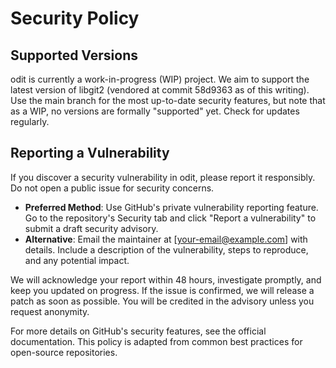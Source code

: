 # Security Policy

## Supported Versions

odit is currently a work-in-progress (WIP) project. We aim to support the latest version of libgit2 (vendored at commit 58d9363 as of this writing). Use the main branch for the most up-to-date security features, but note that as a WIP, no versions are formally "supported" yet. Check for updates regularly.

## Reporting a Vulnerability

If you discover a security vulnerability in odit, please report it responsibly. Do not open a public issue for security concerns.

- **Preferred Method**: Use GitHub's private vulnerability reporting feature. Go to the repository's Security tab and click "Report a vulnerability" to submit a draft security advisory.
- **Alternative**: Email the maintainer at [your-email@example.com] with details. Include a description of the vulnerability, steps to reproduce, and any potential impact.

We will acknowledge your report within 48 hours, investigate promptly, and keep you updated on progress. If the issue is confirmed, we will release a patch as soon as possible. You will be credited in the advisory unless you request anonymity.

For more details on GitHub's security features, see the official documentation. This policy is adapted from common best practices for open-source repositories.
